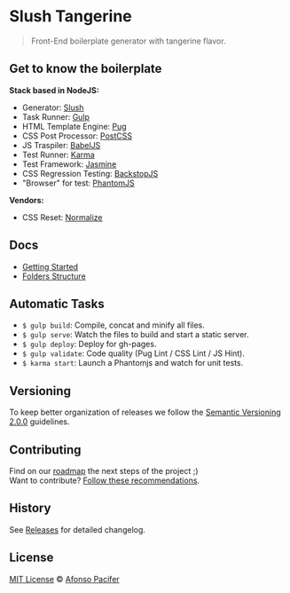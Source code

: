 # Slush Tangerine

> Front-End boilerplate generator with tangerine flavor.

## Get to know the boilerplate

**Stack based in NodeJS:**

- Generator: [Slush](http://slushjs.github.io/#/)
- Task Runner: [Gulp](http://gulpjs.com/)
- HTML Template Engine: [Pug](http://jade-lang.com/)
- CSS Post Processor: [PostCSS](https://github.com/postcss/postcss)
- JS Traspiler: [BabelJS](https://babeljs.io/)
- Test Runner: [Karma](https://www.npmjs.com/package/karma)
- Test Framework: [Jasmine](https://github.com/karma-runner/karma-jasmine)
- CSS Regression Testing: [BackstopJS](https://github.com/garris/BackstopJS)
- "Browser" for test: [PhantomJS](http://phantomjs.org/)

**Vendors:**

- CSS Reset: [Normalize](https://necolas.github.io/normalize.css/)

## Docs

- [Getting Started](docs/getting-started.md)
- [Folders Structure](docs/folders-structure.md)

## Automatic Tasks

- `$ gulp build`: Compile, concat and minify all files.
- `$ gulp serve`: Watch the files to build and start a static server.
- `$ gulp deploy`: Deploy for gh-pages.
- `$ gulp validate`: Code quality (Pug Lint / CSS Lint / JS Hint).
- `$ karma start`: Launch a Phantomjs and watch for unit tests.

## Versioning

To keep better organization of releases we follow the [Semantic Versioning 2.0.0](http://semver.org/) guidelines.

## Contributing

Find on our [roadmap](https://github.com/afonsopacifer/slush-tangerine/issues/1) the next steps of the project ;)
<br>
Want to contribute? [Follow these recommendations](https://github.com/afonsopacifer/slush-tangerine/blob/master/CONTRIBUTING.md).

## History

See [Releases](https://github.com/afonsopacifer/slush-tangerine/releases) for detailed changelog.

## License

[MIT License](https://github.com/afonsopacifer/slush-tangerine/blob/master/LICENSE.md) © [Afonso Pacifer](http://afonsopacifer.com/)
